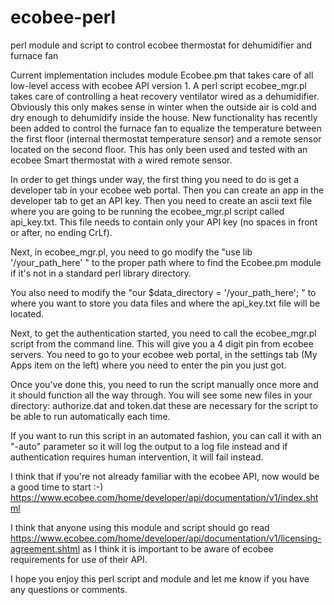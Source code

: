 ecobee-perl
===========

perl module and script to control ecobee thermostat for dehumidifier and furnace fan

Current implementation includes module Ecobee.pm that takes care of all low-level access with ecobee API version 1.
A perl script ecobee_mgr.pl takes care of controlling a heat recovery ventilator wired as a dehumidifier. Obviously this only makes sense in winter when the outside air is cold and dry enough to dehumidify inside the house. New functionality has recently been added to control the furnace fan to equalize the temperature between the first floor (internal thermostat temperature sensor) and a remote sensor located on the second floor. This has only been used and tested with an ecobee Smart thermostat with a wired remote sensor.

In order to get things under way, the first thing you need to do is get a developer tab in your ecobee web portal. Then you can create an app in the developer tab to get an API key. Then you need to create an ascii text file where you are going to be running the ecobee_mgr.pl script called api_key.txt. This file needs to contain only your API key (no spaces in front or after, no ending CrLf).

Next, in ecobee_mgr.pl, you need to go modify the "use lib '/your_path_here' " to the proper path where to find the Ecobee.pm module if it's not in a standard perl library directory.

You also need to modify the "our $data_directory = '/your_path_here'; " to where you want to store you data files and where the api_key.txt file will be located.

Next, to get the authentication started, you need to call the ecobee_mgr.pl script from the command line.
This will give you a 4 digit pin from ecobee servers. You need to go to your ecobee web portal, in the settings tab (My Apps item on the left) where you need to enter the pin you just got.

Once you've done this, you need to run the script manually once more and it should function all the way through.
You will see some new files in your directory: authorize.dat and token.dat these are necessary for the script to be able to run automatically each time.

If you want to run this script in an automated fashion, you can call it with an "-auto" parameter so it will log the output to a log file instead and if authentication requires human intervention, it will fail instead.

I think that if you're not already familiar with the ecobee API, now would be a good time to start :-) https://www.ecobee.com/home/developer/api/documentation/v1/index.shtml

I think that anyone using this module and script should go read https://www.ecobee.com/home/developer/api/documentation/v1/licensing-agreement.shtml
as I think it is important to be aware of ecobee requirements for use of their API.

I hope you enjoy this perl script and module and let me know if you have any questions or comments.

